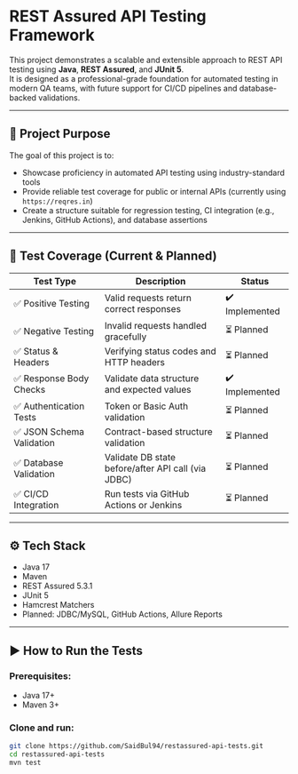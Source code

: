 # REST Assured API Testing Framework

This project demonstrates a scalable and extensible approach to REST API testing using **Java**, **REST Assured**, and **JUnit 5**.  
It is designed as a professional-grade foundation for automated testing in modern QA teams, with future support for CI/CD pipelines and database-backed validations.

---

## 🧠 Project Purpose

The goal of this project is to:

- Showcase proficiency in automated API testing using industry-standard tools
- Provide reliable test coverage for public or internal APIs (currently using `https://reqres.in`)
- Create a structure suitable for regression testing, CI integration (e.g., Jenkins, GitHub Actions), and database assertions

---

## 🧪 Test Coverage (Current & Planned)

| Test Type               | Description                                             | Status       |
|-------------------------|---------------------------------------------------------|--------------|
| ✅ Positive Testing      | Valid requests return correct responses                | ✔️ Implemented |
| ✅ Negative Testing      | Invalid requests handled gracefully                    | ⏳ Planned     |
| ✅ Status & Headers      | Verifying status codes and HTTP headers                | ⏳ Planned     |
| ✅ Response Body Checks  | Validate data structure and expected values            | ✔️ Implemented |
| ✅ Authentication Tests  | Token or Basic Auth validation                         | ⏳ Planned     |
| ✅ JSON Schema Validation| Contract-based structure validation                    | ⏳ Planned     |
| ✅ Database Validation   | Validate DB state before/after API call (via JDBC)     | ⏳ Planned     |
| ✅ CI/CD Integration     | Run tests via GitHub Actions or Jenkins                | ⏳ Planned     |

---

## ⚙️ Tech Stack

- Java 17
- Maven
- REST Assured 5.3.1
- JUnit 5
- Hamcrest Matchers
- Planned: JDBC/MySQL, GitHub Actions, Allure Reports

---

## ▶️ How to Run the Tests

### Prerequisites:
- Java 17+
- Maven 3+

### Clone and run:

```bash
git clone https://github.com/SaidBul94/restassured-api-tests.git
cd restassured-api-tests
mvn test
